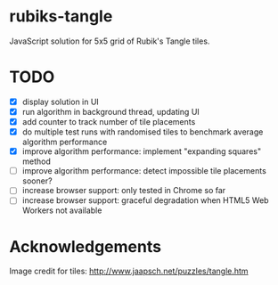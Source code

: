 # rubiks-tangle
JavaScript solution for 5x5 grid of Rubik's Tangle tiles.

# TODO
- [x] display solution in UI
- [x] run algorithm in background thread, updating UI
- [x] add counter to track number of tile placements
- [x] do multiple test runs with randomised tiles to benchmark average algorithm performance 
- [x] improve algorithm performance: implement "expanding squares" method
- [ ] improve algorithm performance: detect impossible tile placements sooner?
- [ ] increase browser support: only tested in Chrome so far
- [ ] increase browser support: graceful degradation when HTML5 Web Workers not available

# Acknowledgements
Image credit for tiles: http://www.jaapsch.net/puzzles/tangle.htm
